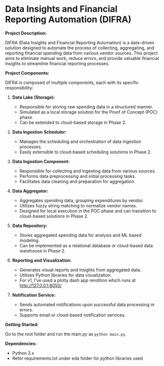 # Data Insights and Financial Reporting Automation (DIFRA)

**Project Description:**

DIFRA (Data Insights and Financial Reporting Automation) is a data-driven solution designed to automate the process of collecting, aggregating, and reporting financial spending data from various vendor sources. This project aims to eliminate manual work, reduce errors, and provide valuable financial insights to streamline financial reporting processes.

**Project Components:**

DIFRA is composed of multiple components, each with its specific responsibility:

1. **Data Lake (Storage):**
   - Responsible for storing raw spending data in a structured manner.
   - Simulated as a local storage solution for the Proof of Concept (POC) phase.
   - Can be extended to cloud-based storage in Phase 2.

2. **Data Ingestion Scheduler:**
   - Manages the scheduling and orchestration of data ingestion processes.
   - Easily extensible to cloud-based scheduling solutions in Phase 2.

3. **Data Ingestion Component:**
   - Responsible for collecting and ingesting data from various sources.
   - Performs data preprocessing and initial processing tasks.
   - Facilitates data cleaning and preparation for aggregation.
     
4. **Data Aggregator:**
   - Aggregates spending data, grouping expenditures by vendor.
   - Utilizes fuzzy string matching to normalize vendor names.
   - Designed for local execution in the POC phase and can transition to cloud-based solutions in Phase 2.

5. **Data Repository:**
   - Stores aggregated spending data for analysis and ML based modeling.
   - Can be implemented as a relational database or cloud-based data warehouse in Phase 2.

6. **Reporting and Visualization:**
   - Generates visual reports and insights from aggregated data.
   - Utilizes Python libraries for data visualization.
   - For v1, I've used a plotly dash app rendition which runs at http://127.0.0.1:8050/

7. **Notification Service:**
   - Sends automated notifications upon successful data processing or errors.
   - Supports email or cloud-based notification services.

**Getting Started:**

Go to the root folder and run the main.py as `python main.py`.

**Dependencies:**

- Python 3.x
- Refer requirements.txt under eda folder for python libraries used
